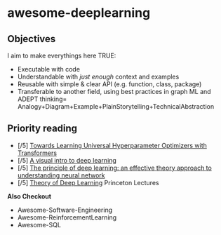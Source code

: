 # awesome-deeplearning

## Objectives
I aim to make everythings here TRUE:
- Executable with code
- Understandable with *just enough* context and examples
- Reusable with simple & clear API (e.g. function, class, package)
- Transferable to another field, using best practices in graph ML and  ADEPT thinking= Analogy+Diagram+Example+PlainStorytelling+TechnicalAbstraction

## Priority reading
- [/5] [Towards Learning Universal Hyperparameter Optimizers with Transformers](https://deepai.org/publication/towards-learning-universal-hyperparameter-optimizers-with-transformers)
- [/5] [A visual intro to deep learning](https://kdimensions.gumroad.com/l/visualdl)
- [/5] [The principle of deep learning: an effective theory approach to understanding neural network](https://arxiv.org/abs/2106.10165) 
- [/5] [Theory of Deep Learning](https://www.cs.princeton.edu/courses/archive/fall19/cos597B/lecnotes/bookdraft.pdf) Princeton Lectures


**Also Checkout**

- Awesome-Software-Engineering
- Awesome-ReinforcementLearning
- Awesome-SQL


